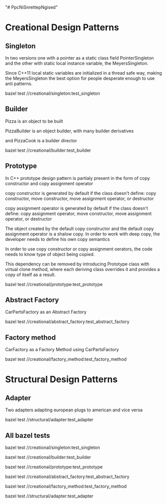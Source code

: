 "# PpcNiSnrettepNgised" 

# Creational Design Patterns
## Singleton
In two versions one with a pointer as a static class field PointerSingleton 
and the other with static local instance variable, the MeyersSingleton.

Since C++11 local static variables are initialized in a thread safe way, 
making the MeyersSingleton the best option for people desperate enough to use anti patterns.

bazel test //creational/singleton:test_singleton

## Builder
Pizza is an object to be built

PizzaBuilder is an object builder, with many builder derivatives

and PizzaCook is a builder director

bazel test //creational/builder:test_builder

## Prototype
In C++ prototype design pattern is partialy present in the form of copy constructor and copy assignment operator

copy constructor is generated by default if the class doesn't define: copy constructor, move constructor, move assignment operator, or destructor

copy assignment operator is generated by default if the class doesn't define: copy assignment operator, move constructor, move assignment operator, or destructor

The object created by the default copy constructor and the default copy assignment operator is a shalow copy. In order to work with deep copy, the developer needs to define his own copy semantics

In order to use copy constructor or copy assignment oerators, the code needs to know type of object being copied.

This dependency can be removed by introducing Prototype class with virtual clone method, where each deriving class overrides it and provides a copy of itself as a result.

bazel test //creational/prototype:test_prototype

## Abstract Factory
CarPartsFactory as an Abstract Factory

bazel test //creational/abstract_factory:test_abstract_factory

## Factory method
CarFactory as a Factory Method using CarPartsFactory

bazel test //creational/factory_method:test_factory_method

# Structural Design Patterns
## Adapter
Two adapters adapting european plugs to american and vice versa

bazel test //structural/adapter:test_adapter


## All bazel tests
bazel test //creational/singleton:test_singleton

bazel test //creational/builder:test_builder

bazel test //creational/prototype:test_prototype

bazel test //creational/abstract_factory:test_abstract_factory

bazel test //creational/factory_method:test_factory_method

bazel test //structural/adapter:test_adapter
